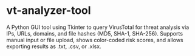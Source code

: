 # vt-analyzer-tool
A Python GUI tool using Tkinter to query VirusTotal for threat analysis via IPs, URLs, domains, and file hashes (MD5, SHA-1, SHA-256). Supports manual input or file upload, shows color-coded risk scores, and allows exporting results as .txt, .csv, or .xlsx.

